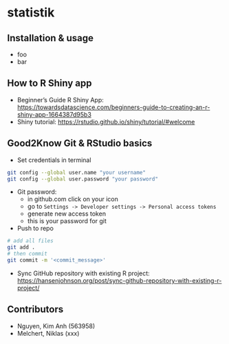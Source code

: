 # statistik

## Installation & usage
- foo
- bar

## How to R Shiny app
- Beginner’s Guide R Shiny App: https://towardsdatascience.com/beginners-guide-to-creating-an-r-shiny-app-1664387d95b3
- Shiny tutorial: https://rstudio.github.io/shiny/tutorial/#welcome

## Good2Know Git & RStudio basics
- Set credentials in terminal
```bash
git config --global user.name "your username"
git config --global user.password "your password"
```
- Git password:
  -   in github.com click on your icon
  -   go to `Settings -> Developer settings -> Personal access tokens`
  -   generate new access token
  -   this is your password for git
- Push to repo
```bash
# add all files
git add .
# then commit
git commit -m '<commit_message>'
```
- Sync GitHub repository with existing R project: https://hansenjohnson.org/post/sync-github-repository-with-existing-r-project/

## Contributors
- Nguyen, Kim Anh (563958)
- Melchert, Niklas (xxx)
